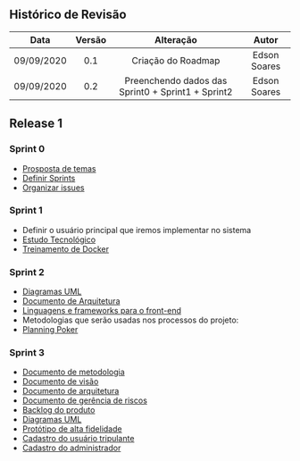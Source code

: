## Histórico de Revisão

|    Data    | Versão |                             Alteração                             |                    Autor                    |
|:----------:|:------:|:-----------------------------------------------------------------:|:-------------------------------------------:|
| 09/09/2020 |   0.1  | Criação do Roadmap |                Edson Soares                 |                |
| 09/09/2020 |   0.2  | Preenchendo dados das Sprint0 + Sprint1 + Sprint2 |                Edson Soares                 |                |

## Release 1


### Sprint 0
* [Prosposta de temas](https://github.com/fga-eps-mds/2020-1-Ziguen/issues/13)
* [Definir Sprints](https://github.com/fga-eps-mds/2020-1-Ziguen/milestones)
* [Organizar issues](https://github.com/fga-eps-mds/2020-1-Ziguen/issues?q=is%3Aissue+is%3Aclosed)
### Sprint 1
* Definir o usuário principal que iremos implementar no sistema
* [Estudo Tecnológico](https://github.com/fga-eps-mds/2020-1-Ziguen/issues/10)
* [Treinamento de Docker](https://github.com/fga-eps-mds/2020-1-Ziguen/issues/19)
### Sprint 2
* [Diagramas UML](https://github.com/fga-eps-mds/2020-1-Ziguen/issues/27)
* [Documento de Arquitetura](https://github.com/fga-eps-mds/2020-1-Ziguen/issues/23)
* [Linguagens e frameworks para o front-end](https://github.com/fga-eps-mds/2020-1-Ziguen/issues/21)
* Metodologias que serão usadas nos processos do projeto: []()
* [Planning Poker](https://github.com/fga-eps-mds/2020-1-Ziguen/issues/25)

### Sprint 3
* [Documento de metodologia](https://github.com/fga-eps-mds/2020-1-Ziguen/blob/develop/docs/wiki/Metodologia.md)
* [Documento de visão](https://github.com/fga-eps-mds/2020-1-Ziguen/blob/develop/docs/wiki/documento_visao.md)
* [Documento de arquitetura](https://github.com/fga-eps-mds/2020-1-Ziguen/blob/develop/docs/wiki/Documento_arquitetura.md)
* [Documento de gerência de riscos](https://github.com/fga-eps-mds/2020-1-Ziguen/blob/develop/docs/wiki/Documento-de-gerencia-de-riscos.md)
* [Backlog do produto](https://github.com/fga-eps-mds/2020-1-Ziguen/blob/develop/docs/wiki/Backlog-do-Produto.md)
* [Diagramas UML](https://github.com/fga-eps-mds/2020-1-Ziguen/tree/develop/docs/diagramas)
* [Protótipo de alta fidelidade](https://github.com/fga-eps-mds/2020-1-Ziguen/issues/33)
* [Cadastro do usuário tripulante](https://github.com/fga-eps-mds/2020-1-Ziguen/issues/34)
* [Cadastro do administrador](https://github.com/fga-eps-mds/2020-1-Ziguen/issues/35)